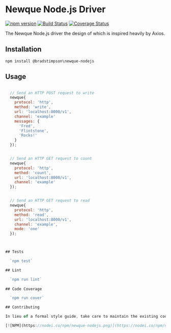 Newque Node.js Driver
=========

[![npm version](https://badge.fury.io/js/newque-nodejs.svg)](https://badge.fury.io/js/newque-nodejs)
[![Build Status](https://travis-ci.org/newque/newque-nodejs.svg?branch=master)](https://travis-ci.org/newque/newque-nodejs)
[![Coverage Status](https://coveralls.io/repos/github/newque/newque-nodejs/badge.svg?branch=master)](https://coveralls.io/github/newque/newque-nodejs?branch=master)

The Newque Node.js driver the design of which is inspired heavily by Axios.
## Installation

  `npm install @bradstimpson\newque-nodejs`

## Usage
```javascript

  // Send an HTTP POST request to write
  newque{
    protocol: 'http',
    method: 'write',
    url: 'localhost:8000/v1',
    channel: 'example'
    messages: {
      'Fred',
      'Flintstone',
      'Rocks!'
    }
  });

```

```javascript

  // Send an HTTP GET request to count
  newque{
    protocol: 'http',
    method: 'count',
    url: 'localhost:8000/v1',
    channel: 'example'
  });  

```

```javascript

  // Send an HTTP GET request to read 
  newque{
    protocol: 'http',
    method: 'read',
    url: 'localhost:8000/v1',
    channel: 'example',
    mode: 'one'
  });  



## Tests

  `npm test`

## Lint

  `npm run lint`
  
## Code Coverage

  `npm run cover`

## Contributing

In lieu of a formal style guide, take care to maintain the existing coding style. Add unit tests for any new or changed functionality. Lint and test your code.

[![NPM](https://nodei.co/npm/newque-nodejs.png)](https://nodei.co/npm/newque-nodejs/)
